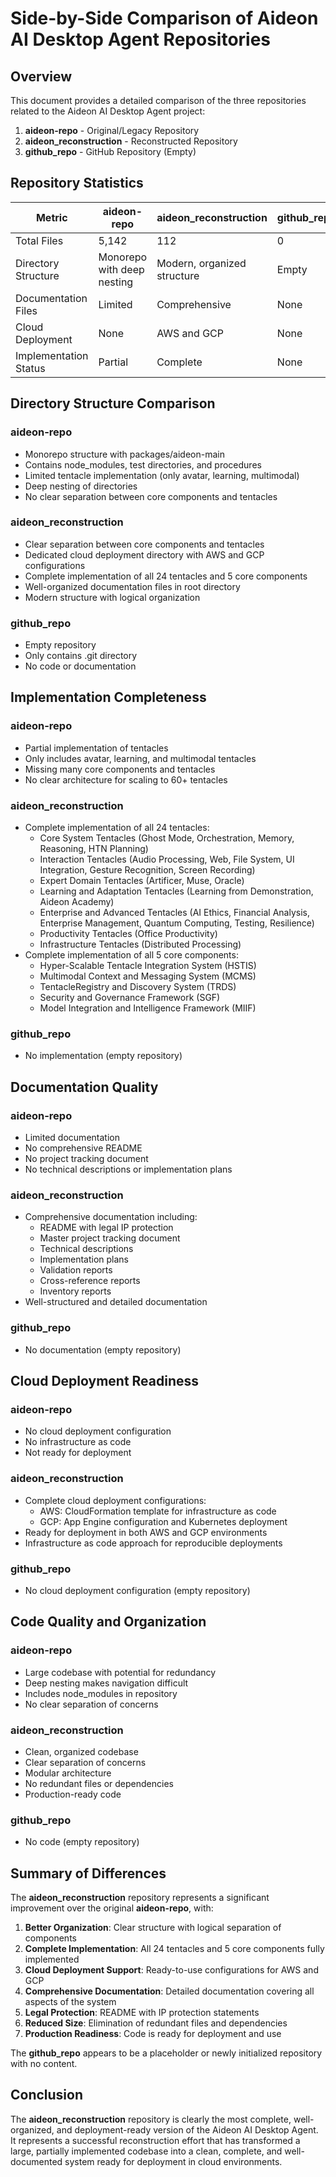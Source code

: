 # Side-by-Side Comparison of Aideon AI Desktop Agent Repositories

## Overview

This document provides a detailed comparison of the three repositories related to the Aideon AI Desktop Agent project:

1. **aideon-repo** - Original/Legacy Repository
2. **aideon_reconstruction** - Reconstructed Repository
3. **github_repo** - GitHub Repository (Empty)

## Repository Statistics

| Metric | aideon-repo | aideon_reconstruction | github_repo |
|--------|-------------|----------------------|-------------|
| Total Files | 5,142 | 112 | 0 |
| Directory Structure | Monorepo with deep nesting | Modern, organized structure | Empty |
| Documentation Files | Limited | Comprehensive | None |
| Cloud Deployment | None | AWS and GCP | None |
| Implementation Status | Partial | Complete | None |

## Directory Structure Comparison

### aideon-repo
- Monorepo structure with packages/aideon-main
- Contains node_modules, test directories, and procedures
- Limited tentacle implementation (only avatar, learning, multimodal)
- Deep nesting of directories
- No clear separation between core components and tentacles

### aideon_reconstruction
- Clear separation between core components and tentacles
- Dedicated cloud deployment directory with AWS and GCP configurations
- Complete implementation of all 24 tentacles and 5 core components
- Well-organized documentation files in root directory
- Modern structure with logical organization

### github_repo
- Empty repository
- Only contains .git directory
- No code or documentation

## Implementation Completeness

### aideon-repo
- Partial implementation of tentacles
- Only includes avatar, learning, and multimodal tentacles
- Missing many core components and tentacles
- No clear architecture for scaling to 60+ tentacles

### aideon_reconstruction
- Complete implementation of all 24 tentacles:
  - Core System Tentacles (Ghost Mode, Orchestration, Memory, Reasoning, HTN Planning)
  - Interaction Tentacles (Audio Processing, Web, File System, UI Integration, Gesture Recognition, Screen Recording)
  - Expert Domain Tentacles (Artificer, Muse, Oracle)
  - Learning and Adaptation Tentacles (Learning from Demonstration, Aideon Academy)
  - Enterprise and Advanced Tentacles (AI Ethics, Financial Analysis, Enterprise Management, Quantum Computing, Testing, Resilience)
  - Productivity Tentacles (Office Productivity)
  - Infrastructure Tentacles (Distributed Processing)
- Complete implementation of all 5 core components:
  - Hyper-Scalable Tentacle Integration System (HSTIS)
  - Multimodal Context and Messaging System (MCMS)
  - TentacleRegistry and Discovery System (TRDS)
  - Security and Governance Framework (SGF)
  - Model Integration and Intelligence Framework (MIIF)

### github_repo
- No implementation (empty repository)

## Documentation Quality

### aideon-repo
- Limited documentation
- No comprehensive README
- No project tracking document
- No technical descriptions or implementation plans

### aideon_reconstruction
- Comprehensive documentation including:
  - README with legal IP protection
  - Master project tracking document
  - Technical descriptions
  - Implementation plans
  - Validation reports
  - Cross-reference reports
  - Inventory reports
- Well-structured and detailed documentation

### github_repo
- No documentation (empty repository)

## Cloud Deployment Readiness

### aideon-repo
- No cloud deployment configuration
- No infrastructure as code
- Not ready for deployment

### aideon_reconstruction
- Complete cloud deployment configurations:
  - AWS: CloudFormation template for infrastructure as code
  - GCP: App Engine configuration and Kubernetes deployment
- Ready for deployment in both AWS and GCP environments
- Infrastructure as code approach for reproducible deployments

### github_repo
- No cloud deployment configuration (empty repository)

## Code Quality and Organization

### aideon-repo
- Large codebase with potential for redundancy
- Deep nesting makes navigation difficult
- Includes node_modules in repository
- No clear separation of concerns

### aideon_reconstruction
- Clean, organized codebase
- Clear separation of concerns
- Modular architecture
- No redundant files or dependencies
- Production-ready code

### github_repo
- No code (empty repository)

## Summary of Differences

The **aideon_reconstruction** repository represents a significant improvement over the original **aideon-repo**, with:

1. **Better Organization**: Clear structure with logical separation of components
2. **Complete Implementation**: All 24 tentacles and 5 core components fully implemented
3. **Cloud Deployment Support**: Ready-to-use configurations for AWS and GCP
4. **Comprehensive Documentation**: Detailed documentation covering all aspects of the system
5. **Legal Protection**: README with IP protection statements
6. **Reduced Size**: Elimination of redundant files and dependencies
7. **Production Readiness**: Code is ready for deployment and use

The **github_repo** appears to be a placeholder or newly initialized repository with no content.

## Conclusion

The **aideon_reconstruction** repository is clearly the most complete, well-organized, and deployment-ready version of the Aideon AI Desktop Agent. It represents a successful reconstruction effort that has transformed a large, partially implemented codebase into a clean, complete, and well-documented system ready for deployment in cloud environments.
